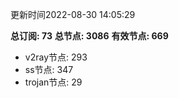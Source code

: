 更新时间2022-08-30 14:05:29

**总订阅: 73**
**总节点: 3086**
**有效节点: 669**
- v2ray节点: 293
- ss节点: 347
- trojan节点: 29
